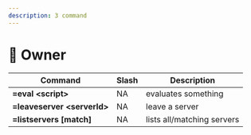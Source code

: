 ```yaml
---
description: 3 command
---
```


# 🔏 Owner

| Command                      | Slash | Description                |
| ---------------------------- | ----- | -------------------------- |
| **=eval \<script>**          | NA    | evaluates something        |
| **=leaveserver \<serverId>** | NA    | leave a server             |
| **=listservers \[match]**    | NA    | lists all/matching servers |
